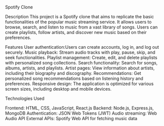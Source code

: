 Spotify Clone

Description
This project is a Spotify clone that aims to replicate the basic functionalities of the popular music streaming service. It allows users to browse, search, and listen to music from a vast library of songs. Users can create playlists, follow artists, and discover new music based on their preferences.

Features
User authentication:Users can create accounts, log in, and log out securely.
Music playback: Stream audio tracks with play, pause, skip, and seek functionalities.
Playlist management: Create, edit, and delete playlists with personalized song collections.
Search functionality: Search for songs, albums, artists, and playlists.
Artist pages: View information about artists, including their biography and discography.
Recommendations: Get personalized song recommendations based on listening history and preferences.
Responsive design: The application is optimized for various screen sizes, including desktop and mobile devices.

Technologies Used

Frontend: HTML, CSS, JavaScript, React.js
Backend: Node.js, Express.js, MongoDB
Authentication: JSON Web Tokens (JWT)
Audio streaming: Web Audio API
External APIs: Spotify Web API for fetching music data

